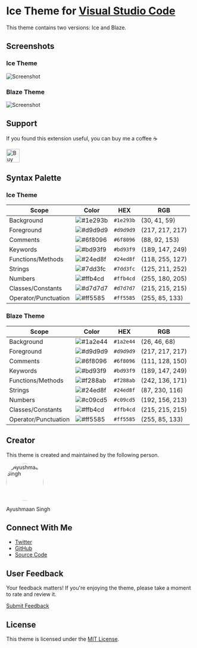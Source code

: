 # Ice Theme for [Visual Studio Code](https://marketplace.visualstudio.com/items?itemName=ayushmaansingh.blazetheme)

This theme contains two versions: Ice and Blaze.

## Screenshots

### Ice Theme

![Screenshot](https://i.imgur.com/D36QcFn.png)

### Blaze Theme

![Screenshot](https://i.imgur.com/MxFq4zp.png)

## Support

If you found this extension useful, you can buy me a coffee ☕️

<a href="https://ko-fi.com/ayushmxxn" target="_blank">
    <a href='https://ko-fi.com/H2H6WCASE' target='_blank'><img height='36' style='border:0px;height:36px;' src='https://storage.ko-fi.com/cdn/kofi1.png?v=6' border='0' alt='Buy Me a Coffee at ko-fi.com' /></a>
</a>

## Syntax Palette

### Ice Theme

| Scope                | Color                                                           | HEX       | RGB             |
| -------------------- | --------------------------------------------------------------- | --------- | --------------- |
| Background           | ![#1e293b](https://via.placeholder.com/15/1e293b/000000?text=+) | `#1e293b` | (30, 41, 59)    |
| Foreground           | ![#d9d9d9](https://via.placeholder.com/15/d9d9d9/000000?text=+) | `#d9d9d9` | (217, 217, 217) |
| Comments             | ![#6f8096](https://via.placeholder.com/15/6f8096/000000?text=+) | `#6f8096` | (88, 92, 153)   |
| Keywords             | ![#bd93f9](https://via.placeholder.com/15/bd93f9/000000?text=+) | `#bd93f9` | (189, 147, 249) |
| Functions/Methods    | ![#24ed8f](https://via.placeholder.com/15/24ed8f/000000?text=+) | `#24ed8f` | (118, 255, 127) |
| Strings              | ![#7dd3fc](https://via.placeholder.com/15/7dd3fc/000000?text=+) | `#7dd3fc` | (125, 211, 252) |
| Numbers              | ![#ffb4cd](https://via.placeholder.com/15/ffb4cd/000000?text=+) | `#ffb4cd` | (255, 180, 205) |
| Classes/Constants    | ![#d7d7d7](https://via.placeholder.com/15/d7d7d7/000000?text=+) | `#d7d7d7` | (215, 215, 215) |
| Operator/Punctuation | ![#ff5585](https://via.placeholder.com/15/ff5585/000000?text=+) | `#ff5585` | (255, 85, 133)  |

### Blaze Theme

| Scope                | Color                                                           | HEX       | RGB             |
| -------------------- | --------------------------------------------------------------- | --------- | --------------- |
| Background           | ![#1a2e44](https://via.placeholder.com/15/1a2e44/000000?text=+) | `#1a2e44` | (26, 46, 68)    |
| Foreground           | ![#d9d9d9](https://via.placeholder.com/15/d9d9d9/000000?text=+) | `#d9d9d9` | (217, 217, 217) |
| Comments             | ![#6f8096](https://via.placeholder.com/15/6f8096/000000?text=+) | `#6f8096` | (111, 128, 150) |
| Keywords             | ![#bd93f9](https://via.placeholder.com/15/bd93f9/000000?text=+) | `#bd93f9` | (189, 147, 249) |
| Functions/Methods    | ![#f288ab](https://via.placeholder.com/15/f288ab/000000?text=+) | `#f288ab` | (242, 136, 171) |
| Strings              | ![#24ed8f](https://via.placeholder.com/15/24ed8f/000000?text=+) | `#24ed8f` | (87, 230, 116)  |
| Numbers              | ![#c09cd5](https://via.placeholder.com/15/c09cd5/000000?text=+) | `#c09cd5` | (192, 156, 213) |
| Classes/Constants    | ![#ffb4cd](https://via.placeholder.com/15/ffb4cd/000000?text=+) | `#ffb4cd` | (215, 215, 215) |
| Operator/Punctuation | ![#ff5585](https://via.placeholder.com/15/ff5585/000000?text=+) | `#ff5585` | (255, 85, 133)  |

## Creator

This theme is created and maintained by the following person.

<img src="https://i.ibb.co/QcpbzzH/Avatar.jpg" alt="Ayushmaan Singh" width="100" height="100" style="border-radius: 50%;">

Ayushmaan Singh

## Connect With Me

- [Twitter](https://twitter.com/ayushmxxn)
- [GitHub](https://github.com/ayushmxxn)
- [Source Code](https://github.com/ayushmxxn/Ice-Theme)

## User Feedback

Your feedback matters! If you're enjoying the theme, please take a moment to rate and review it.

[Submit Feedback](https://marketplace.visualstudio.com/items?itemName=AyushmaanSingh.blazetheme&ssr=false#review-details)

## License

This theme is licensed under the [MIT License](https://opensource.org/licenses/MIT).
